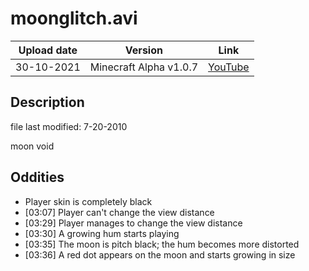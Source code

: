 # moonglitch.avi
| Upload date | Version | Link |
| ----- | ----- | ----- |
| 30-10-2021 | Minecraft Alpha v1.0.7 | [YouTube](https://youtu.be/0qkh6vredyo) |

## Description 

file last modified: 7-20-2010

moon void

## Oddities
- Player skin is completely black
- [03:07] Player can't change the view distance
- [03:29] Player manages to change the view distance
- [03:30] A growing hum starts playing
- [03:35] The moon is pitch black; the hum becomes more distorted
- [03:36] A red dot appears on the moon and starts growing in size
